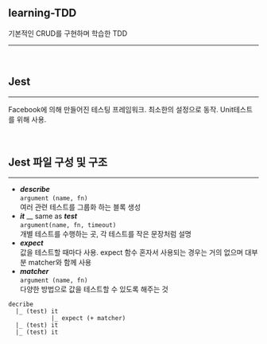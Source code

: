 ## learning-TDD
기본적인 CRUD를 구현하며 학습한 TDD

---
<br>

## Jest
---
Facebook에 의해 만들어진 테스팅 프레임워크. 최소한의 설정으로 동작. Unit테스트를 위해 사용.

<br>


## Jest 파일 구성 및 구조
---
- ***describe***<br>
`argument (name, fn)`<br>
여러 관련 테스트를 그룹화 하는 블록 생성
- ***it*** __ same as ***test***<br>
`argument(name, fn, timeout)`<br>
개별 테스트를 수행하는 곳, 각 테스트를 작은 문장처럼 설명
- ***expect***<br>
값을 테스트할 때마다 사용. expect 함수 혼자서 사용되는 경우는 거의 없으며 대부분 matcher와 함께 사용
- ***matcher***<br>
`argument (name, fn)`<br>
다양한 방법으로 값을 테스트할 수 있도록 해주는 것
```
decribe
  |_ (test) it
            |_ expect (+ matcher)
  |_ (test) it
  |_ (test) it
```
